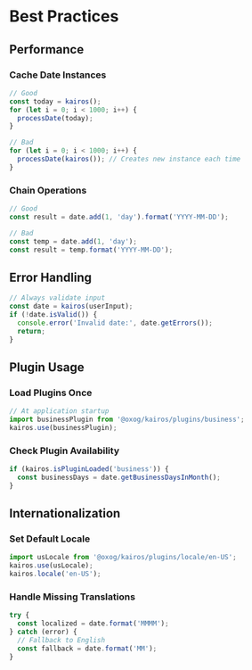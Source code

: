 # Best Practices

## Performance

### Cache Date Instances

```typescript
// Good
const today = kairos();
for (let i = 0; i < 1000; i++) {
  processDate(today);
}

// Bad
for (let i = 0; i < 1000; i++) {
  processDate(kairos()); // Creates new instance each time
}
```

### Chain Operations

```typescript
// Good
const result = date.add(1, 'day').format('YYYY-MM-DD');

// Bad
const temp = date.add(1, 'day');
const result = temp.format('YYYY-MM-DD');
```

## Error Handling

```typescript
// Always validate input
const date = kairos(userInput);
if (!date.isValid()) {
  console.error('Invalid date:', date.getErrors());
  return;
}
```

## Plugin Usage

### Load Plugins Once

```typescript
// At application startup
import businessPlugin from '@oxog/kairos/plugins/business';
kairos.use(businessPlugin);
```

### Check Plugin Availability

```typescript
if (kairos.isPluginLoaded('business')) {
  const businessDays = date.getBusinessDaysInMonth();
}
```

## Internationalization

### Set Default Locale

```typescript
import usLocale from '@oxog/kairos/plugins/locale/en-US';
kairos.use(usLocale);
kairos.locale('en-US');
```

### Handle Missing Translations

```typescript
try {
  const localized = date.format('MMMM');
} catch (error) {
  // Fallback to English
  const fallback = date.format('MM');
}
```
